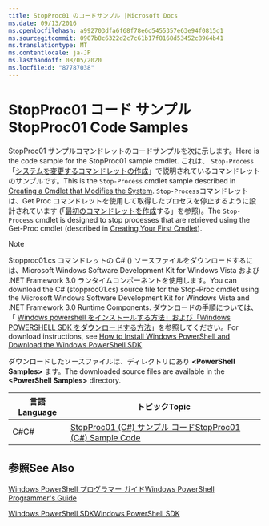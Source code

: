 ```yaml
---
title: StopProc01 のコードサンプル |Microsoft Docs
ms.date: 09/13/2016
ms.openlocfilehash: a992703dfa6f68f78e6d5455357e63e94f0815d1
ms.sourcegitcommit: 0907b8c6322d2c7c61b17f8168d53452c8964b41
ms.translationtype: MT
ms.contentlocale: ja-JP
ms.lasthandoff: 08/05/2020
ms.locfileid: "87787038"
---
```

# <a name="stopproc01-code-samples"></a><span data-ttu-id="bb850-102">StopProc01 コード サンプル</span><span class="sxs-lookup"><span data-stu-id="bb850-102">StopProc01 Code Samples</span></span>

<span data-ttu-id="bb850-103">StopProc01 サンプルコマンドレットのコードサンプルを次に示します。</span><span class="sxs-lookup"><span data-stu-id="bb850-103">Here is the code sample for the StopProc01 sample cmdlet.</span></span> <span data-ttu-id="bb850-104">これは、 `Stop-Process` 「[システムを変更するコマンドレットの作成](../cmdlet/creating-a-cmdlet-that-modifies-the-system.md)」で説明されているコマンドレットのサンプルです。</span><span class="sxs-lookup"><span data-stu-id="bb850-104">This is the `Stop-Process` cmdlet sample described in [Creating a Cmdlet that Modifies the System](../cmdlet/creating-a-cmdlet-that-modifies-the-system.md).</span></span> <span data-ttu-id="bb850-105">`Stop-Process`コマンドレットは、Get Proc コマンドレットを使用して取得したプロセスを停止するように設計されています (「[最初のコマンドレットを作成](../cmdlet/creating-a-cmdlet-without-parameters.md)する」を参照)。</span><span class="sxs-lookup"><span data-stu-id="bb850-105">The `Stop-Process` cmdlet is designed to stop processes that are retrieved using the Get-Proc cmdlet (described in [Creating Your First Cmdlet](../cmdlet/creating-a-cmdlet-without-parameters.md)).</span></span>

> [!NOTE]
> <span data-ttu-id="bb850-106">Stopproc01.cs コマンドレットの C# () ソースファイルをダウンロードするには、Microsoft Windows Software Development Kit for Windows Vista および .NET Framework 3.0 ランタイムコンポーネントを使用します。</span><span class="sxs-lookup"><span data-stu-id="bb850-106">You can download the C# (stopproc01.cs) source file for the Stop-Proc cmdlet using the Microsoft Windows Software Development Kit for Windows Vista and .NET Framework 3.0 Runtime Components.</span></span> <span data-ttu-id="bb850-107">ダウンロードの手順については、「 [Windows powershell をインストールする方法」および「Windows POWERSHELL SDK をダウンロードする方法](/powershell/scripting/developer/installing-the-windows-powershell-sdk)」を参照してください。</span><span class="sxs-lookup"><span data-stu-id="bb850-107">For download instructions, see [How to Install Windows PowerShell and Download the Windows PowerShell SDK](/powershell/scripting/developer/installing-the-windows-powershell-sdk).</span></span>
>
> <span data-ttu-id="bb850-108">ダウンロードしたソースファイルは、ディレクトリにあり **\<PowerShell Samples>** ます。</span><span class="sxs-lookup"><span data-stu-id="bb850-108">The downloaded source files are available in the **\<PowerShell Samples>** directory.</span></span>

|<span data-ttu-id="bb850-109">言語</span><span class="sxs-lookup"><span data-stu-id="bb850-109">Language</span></span>|<span data-ttu-id="bb850-110">トピック</span><span class="sxs-lookup"><span data-stu-id="bb850-110">Topic</span></span>|
|--------------|-----------|
|<span data-ttu-id="bb850-111">C#</span><span class="sxs-lookup"><span data-stu-id="bb850-111">C#</span></span>|[<span data-ttu-id="bb850-112">StopProc01 (C#) サンプル コード</span><span class="sxs-lookup"><span data-stu-id="bb850-112">StopProc01 (C#) Sample Code</span></span>](./stopproc01-csharp-sample-code.md)|

## <a name="see-also"></a><span data-ttu-id="bb850-113">参照</span><span class="sxs-lookup"><span data-stu-id="bb850-113">See Also</span></span>

[<span data-ttu-id="bb850-114">Windows PowerShell プログラマー ガイド</span><span class="sxs-lookup"><span data-stu-id="bb850-114">Windows PowerShell Programmer's Guide</span></span>](./windows-powershell-programmer-s-guide.md)

[<span data-ttu-id="bb850-115">Windows PowerShell SDK</span><span class="sxs-lookup"><span data-stu-id="bb850-115">Windows PowerShell SDK</span></span>](../windows-powershell-reference.md)
